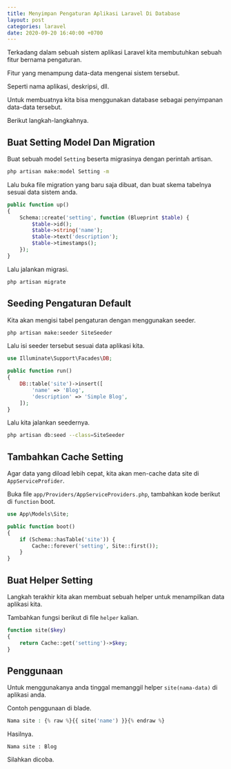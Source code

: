 ```yaml
---
title: Menyimpan Pengaturan Aplikasi Laravel Di Database
layout: post
categories: laravel
date: 2020-09-20 16:40:00 +0700
---
```


Terkadang dalam sebuah sistem aplikasi Laravel kita membutuhkan sebuah fitur bernama pengaturan.

Fitur yang menampung data-data mengenai sistem tersebut.

Seperti nama aplikasi, deskripsi, dll.

Untuk membuatnya kita bisa menggunakan database sebagai penyimpanan data-data tersebut.

Berikut langkah-langkahnya.

## Buat Setting Model Dan Migration

Buat sebuah model `Setting` beserta migrasinya dengan perintah artisan.

```bash
php artisan make:model Setting -m
```

Lalu buka file migration yang baru saja dibuat, dan buat skema tabelnya sesuai data sistem anda. 

```php
public function up()
{
    Schema::create('setting', function (Blueprint $table) {
        $table->id();
        $table->string('name');
        $table->text('description');
        $table->timestamps();
    });
}
```

Lalu jalankan migrasi.

```bash
php artisan migrate
```

## Seeding Pengaturan Default

Kita akan mengisi tabel pengaturan dengan menggunakan seeder.

```bash
php artisan make:seeder SiteSeeder
```

Lalu isi seeder tersebut sesuai data aplikasi kita.

```php
use Illuminate\Support\Facades\DB;

public function run()
{
    DB::table('site')->insert([
        'name' => 'Blog',
        'description' => 'Simple Blog',
    ]);
}
```

Lalu kita jalankan seedernya.

```bash
php artisan db:seed --class=SiteSeeder
```

## Tambahkan Cache Setting

Agar data yang diload lebih cepat, kita akan men-cache data site di `AppServiceProfider`.

Buka file `app/Providers/AppServiceProviders.php`, tambahkan kode berikut di `function` boot.

```php
use App\Models\Site;

public function boot()
{
    if (Schema::hasTable('site')) {
        Cache::forever('setting', Site::first());
    }
}
```

## Buat Helper Setting

Langkah terakhir kita akan membuat sebuah helper untuk menampilkan data aplikasi kita.

Tambahkan fungsi berikut di file `helper` kalian.

```php
function site($key)
{
    return Cache::get('setting')->$key;
}
```

## Penggunaan

Untuk menggunakanya anda tinggal memanggil helper `site(nama-data)` di aplikasi anda.

Contoh penggunaan di blade.

```php
Nama site : {% raw %}{{ site('name') }}{% endraw %}
```

Hasilnya.

```
Nama site : Blog
```

Silahkan dicoba.